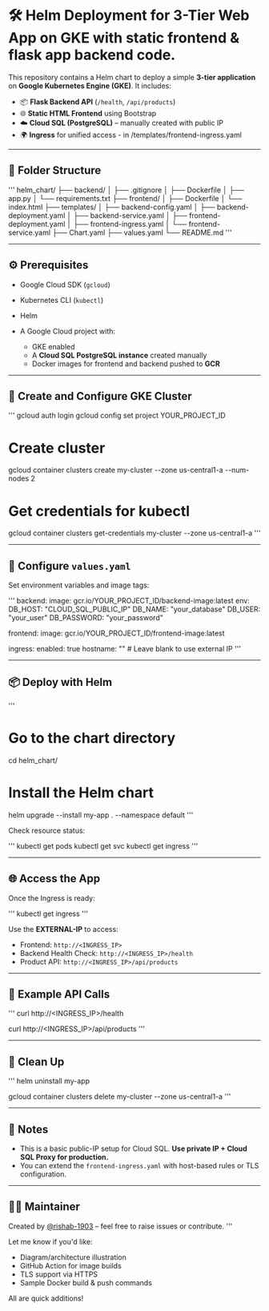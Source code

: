 # 🛠️ Helm Deployment for 3-Tier Web App on GKE with static frontend & flask app backend code.

This repository contains a Helm chart to deploy a simple **3-tier application** on **Google Kubernetes Engine (GKE)**. It includes:

* 📦 **Flask Backend API** (`/health`, `/api/products`)
* 🌐 **Static HTML Frontend** using Bootstrap
* ☁️ **Cloud SQL (PostgreSQL)** – manually created with public IP
* 🌍 **Ingress** for unified access - in /templates/frontend-ingress.yaml

---

## 📁 Folder Structure

'''
helm\_chart/
├── backend/
│   ├── .gitignore
│   ├── Dockerfile
│   ├── app.py
│   └── requirements.txt
├── frontend/
│   ├── Dockerfile
│   └── index.html
├── templates/
│   ├── backend-config.yaml
│   ├── backend-deployment.yaml
│   ├── backend-service.yaml
│   ├── frontend-deployment.yaml
│   ├── frontend-ingress.yaml
│   └── frontend-service.yaml
├── Chart.yaml
├── values.yaml
└── README.md
'''

---

## ⚙️ Prerequisites

* Google Cloud SDK (`gcloud`)
* Kubernetes CLI (`kubectl`)
* Helm
* A Google Cloud project with:

  * GKE enabled
  * A **Cloud SQL PostgreSQL instance** created manually
  * Docker images for frontend and backend pushed to **GCR**

---

## 🚀 Create and Configure GKE Cluster

'''
gcloud auth login
gcloud config set project YOUR\_PROJECT\_ID

# Create cluster

gcloud container clusters create my-cluster&#x20;
\--zone us-central1-a&#x20;
\--num-nodes 2

# Get credentials for kubectl

gcloud container clusters get-credentials my-cluster --zone us-central1-a
'''

---

## 🧾 Configure `values.yaml`

Set environment variables and image tags:

'''
backend:
image: gcr.io/YOUR\_PROJECT\_ID/backend-image\:latest
env:
DB\_HOST: "CLOUD\_SQL\_PUBLIC\_IP"
DB\_NAME: "your\_database"
DB\_USER: "your\_user"
DB\_PASSWORD: "your\_password"

frontend:
image: gcr.io/YOUR\_PROJECT\_ID/frontend-image\:latest

ingress:
enabled: true
hostname: ""  # Leave blank to use external IP
'''

---

## 📦 Deploy with Helm

'''

# Go to the chart directory

cd helm\_chart/

# Install the Helm chart

helm upgrade --install my-app . --namespace default
'''

Check resource status:

'''
kubectl get pods
kubectl get svc
kubectl get ingress
'''

---

## 🌐 Access the App

Once the Ingress is ready:

'''
kubectl get ingress
'''

Use the **EXTERNAL-IP** to access:

* Frontend: `http://<INGRESS_IP>`
* Backend Health Check: `http://<INGRESS_IP>/health`
* Product API: `http://<INGRESS_IP>/api/products`

---

## 🧪 Example API Calls

'''
curl http\://\<INGRESS\_IP>/health

curl http\://\<INGRESS\_IP>/api/products
'''

---

## 🧹 Clean Up

'''
helm uninstall my-app

gcloud container clusters delete my-cluster --zone us-central1-a
'''

---

## 📌 Notes

* This is a basic public-IP setup for Cloud SQL. **Use private IP + Cloud SQL Proxy for production.**
* You can extend the `frontend-ingress.yaml` with host-based rules or TLS configuration.

---

## 🙋‍♂️ Maintainer

Created by [@rishab-1903](https://github.com/rishab-1903) – feel free to raise issues or contribute.
'''

Let me know if you'd like:

* Diagram/architecture illustration
* GitHub Action for image builds
* TLS support via HTTPS
* Sample Docker build & push commands

All are quick additions!
